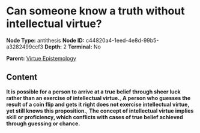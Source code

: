 # Can someone know a truth without intellectual virtue?

**Node Type:** antithesis
**Node ID:** c44820a4-1eed-4e8d-99b5-a3282499ccf3
**Depth:** 2
**Terminal:** No

**Parent:** [Virtue Epistemology](virtue-epistemology.md)

## Content

**It is possible for a person to arrive at a true belief through sheer luck rather than an exercise of intellectual virtue.**, **A person who guesses the result of a coin flip and gets it right does not exercise intellectual virtue, yet still knows this proposition.**, **The concept of intellectual virtue implies skill or proficiency, which conflicts with cases of true belief achieved through guessing or chance.**
